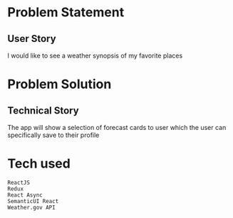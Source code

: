 # Problem Statement
## User Story
I would like to see a weather synopsis of my favorite places

# Problem Solution
## Technical Story
The app will show a selection of forecast cards to user which the user can specifically save to their profile

# Tech used
```
ReactJS
Redux
React Async
SemanticUI React
Weather.gov API
```
